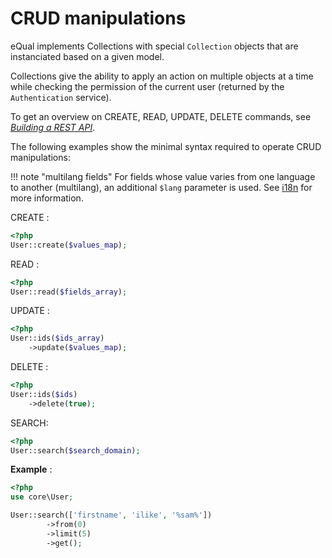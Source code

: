 # CRUD manipulations

eQual implements Collections with special `Collection` objects that are instanciated based on a given model.

Collections give the ability to apply an action on multiple objects at a time while checking the permission of the current user (returned by the `Authentication` service).

To get an overview on CREATE, READ, UPDATE, DELETE commands, see [*Building a REST API*](../howtos-and-examples/rest-api.md).

The following examples show the minimal syntax required to operate CRUD manipulations:

!!! note "multilang fields"
	For fields whose value varies from one language to another (multilang), an additional `$lang` parameter is used. See [i18n](i18n.md) for more information.

CREATE :

```php
<?php
User::create($values_map);
```

READ :
```php
<?php
User::read($fields_array);
```

UPDATE :
```php
<?php
User::ids($ids_array)
    ->update($values_map);
```

DELETE :
```php
<?php
User::ids($ids)
    ->delete(true);
```

SEARCH:
```php
<?php
User::search($search_domain);
```

**Example** :


```php
<?php
use core\User;

User::search(['firstname', 'ilike', '%sam%'])
        ->from(0)
        ->limit(5)
        ->get();
```

